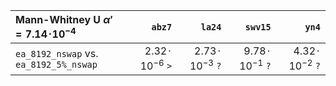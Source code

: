 |Mann-Whitney U $\alpha'=7.14\!\cdot\!10^{-4}$|`abz7`|`la24`|`swv15`|`yn4`|
|:--|--:|--:|--:|--:|
|`ea_8192_nswap` vs. `ea_8192_5%_nswap`|$2.32\!\cdot\!10^{-6}$&nbsp;`>`|$2.73\!\cdot\!10^{-3}$&nbsp;`?`|$9.78\!\cdot\!10^{-1}$&nbsp;`?`|$4.32\!\cdot\!10^{-2}$&nbsp;`?`|
